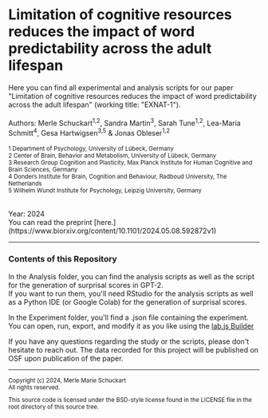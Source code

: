 # Limitation of cognitive resources reduces the impact of word predictability across the adult lifespan


Here you can find all experimental and analysis scripts for our paper "Limitation of cognitive resources reduces the impact of word predictability across the adult lifespan" (working title: "EXNAT-1").
<br><br>
Authors: Merle Schuckart<sup>1,2</sup>, Sandra Martin<sup>3</sup>, Sarah Tune<sup>1,2</sup>, Lea-Maria Schmitt<sup>4</sup>, Gesa Hartwigsen<sup>3,5</sup> & Jonas Obleser<sup>1,2</sup> 
<br><br>
<sup> 
1 Department of Psychology, University of Lübeck, Germany<br>
2 Center of Brain, Behavior and Metabolism, University of Lübeck, Germany<br>
3 Research Group Cognition and Plasticity, Max Planck Institute for Human Cognitive and Brain Sciences, Germany<br> 
4 Donders Institute for Brain, Cognition and Behaviour, Radboud University, The Netherlands<br>
5 Wilhelm Wundt Institute for Psychology, Leipzig University, Germany <br>
</sup> 

<br>
Year: 2024 
<br>
You can read the preprint [here.](https://www.biorxiv.org/content/10.1101/2024.05.08.592872v1)

___________________________________

### Contents of this Repository 

In the Analysis folder, you can find the analysis scripts as well as the script for the generation of surprisal scores in GPT-2.<br>If you want to run them, you'll need RStudio for the analysis scripts as well as a Python IDE (or Google Colab) for the generation of surprisal scores.

In the Experiment folder, you'll find a .json file containing the experiment.
<br>You can open, run, export, and modify it as you like using the [lab.js Builder](https://labjs.felixhenninger.com/)

If you have any questions regarding the study or the scripts, please don't hesitate to reach out.
The data recorded for this project will be published on OSF upon publication of the paper. 

___________________________________

<sup> 
Copyright (c) 2024, Merle Marie Schuckart<br>
All rights reserved.

This source code is licensed under the BSD-style license found in the
LICENSE file in the root directory of this source tree. 
</sup> 
